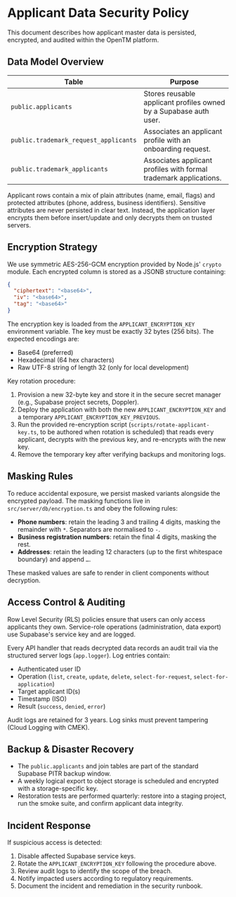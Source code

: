 # Applicant Data Security Policy

This document describes how applicant master data is persisted, encrypted, and audited within the OpenTM platform.

## Data Model Overview

| Table | Purpose |
| ----- | ------- |
| `public.applicants` | Stores reusable applicant profiles owned by a Supabase auth user. |
| `public.trademark_request_applicants` | Associates an applicant profile with an onboarding request. |
| `public.trademark_applicants` | Associates applicant profiles with formal trademark applications. |

Applicant rows contain a mix of plain attributes (name, email, flags) and protected attributes (phone, address, business identifiers). Sensitive attributes are never persisted in clear text. Instead, the application layer encrypts them before insert/update and only decrypts them on trusted servers.

## Encryption Strategy

We use symmetric AES-256-GCM encryption provided by Node.js' `crypto` module. Each encrypted column is stored as a JSONB structure containing:

```json
{
  "ciphertext": "<base64>",
  "iv": "<base64>",
  "tag": "<base64>"
}
```

The encryption key is loaded from the `APPLICANT_ENCRYPTION_KEY` environment variable. The key must be exactly 32 bytes (256 bits). The expected encodings are:

- Base64 (preferred)
- Hexadecimal (64 hex characters)
- Raw UTF-8 string of length 32 (only for local development)

Key rotation procedure:

1. Provision a new 32-byte key and store it in the secure secret manager (e.g., Supabase project secrets, Doppler).
2. Deploy the application with both the new `APPLICANT_ENCRYPTION_KEY` and a temporary `APPLICANT_ENCRYPTION_KEY_PREVIOUS`.
3. Run the provided re-encryption script (`scripts/rotate-applicant-key.ts`, to be authored when rotation is scheduled) that reads every applicant, decrypts with the previous key, and re-encrypts with the new key.
4. Remove the temporary key after verifying backups and monitoring logs.

## Masking Rules

To reduce accidental exposure, we persist masked variants alongside the encrypted payload. The masking functions live in `src/server/db/encryption.ts` and obey the following rules:

- **Phone numbers**: retain the leading 3 and trailing 4 digits, masking the remainder with `*`. Separators are normalised to `-`.
- **Business registration numbers**: retain the final 4 digits, masking the rest.
- **Addresses**: retain the leading 12 characters (up to the first whitespace boundary) and append `…`.

These masked values are safe to render in client components without decryption.

## Access Control & Auditing

Row Level Security (RLS) policies ensure that users can only access applicants they own. Service-role operations (administration, data export) use Supabase's service key and are logged.

Every API handler that reads decrypted data records an audit trail via the structured server logs (`app.logger`). Log entries contain:

- Authenticated user ID
- Operation (`list`, `create`, `update`, `delete`, `select-for-request`, `select-for-application`)
- Target applicant ID(s)
- Timestamp (ISO)
- Result (`success`, `denied`, `error`)

Audit logs are retained for 3 years. Log sinks must prevent tampering (Cloud Logging with CMEK).

## Backup & Disaster Recovery

- The `public.applicants` and join tables are part of the standard Supabase PITR backup window.
- A weekly logical export to object storage is scheduled and encrypted with a storage-specific key.
- Restoration tests are performed quarterly: restore into a staging project, run the smoke suite, and confirm applicant data integrity.

## Incident Response

If suspicious access is detected:

1. Disable affected Supabase service keys.
2. Rotate the `APPLICANT_ENCRYPTION_KEY` following the procedure above.
3. Review audit logs to identify the scope of the breach.
4. Notify impacted users according to regulatory requirements.
5. Document the incident and remediation in the security runbook.
